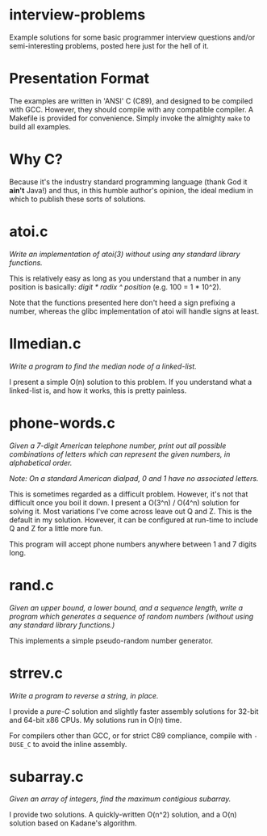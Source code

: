 interview-problems
==================

Example solutions for some basic programmer interview questions and/or semi-interesting problems,
posted here just for the hell of it.

Presentation Format
===================

The examples are written in 'ANSI' C (C89), and designed to be compiled with GCC. However, they
should compile with any compatible compiler. A Makefile is provided for convenience. Simply invoke
the almighty ``make`` to build all examples.

Why C?
======

Because it's the industry standard programming language (thank God it **ain't** Java!)
and thus, in this humble author's opinion, the ideal medium in which to publish these
sorts of solutions.

atoi.c
======

_Write an implementation of atoi(3) without using any standard library functions._

This is relatively easy as long as you understand that a number in any position is basically:
_digit * radix ^ position_ (e.g. 100 = 1 * 10^2).

Note that the functions presented here don't heed a sign prefixing a number, whereas the
glibc implementation of atoi will handle signs at least.

llmedian.c
==========

_Write a program to find the median node of a linked-list._

I present a simple O(n) solution to this problem. If you understand what a linked-list is,
and how it works, this is pretty painless.

phone-words.c
=============

_Given a 7-digit American telephone number, print out all possible combinations of letters
which can represent the given numbers, in alphabetical order._

_Note: On a standard American dialpad, 0 and 1 have no associated letters._

This is sometimes regarded as a difficult problem. However, it's not that difficult once you
boil it down. I present a O(3^n) / O(4^n) solution for solving it. Most variations
I've come across leave out Q and Z. This is the default in my solution.
However, it can be configured at run-time to include Q and Z for a little more fun.

This program will accept phone numbers anywhere between 1 and 7 digits long.

rand.c
======

_Given an upper bound, a lower bound, and a sequence length, write a program which generates
a sequence of random numbers (without using any standard library functions.)_

This implements a simple pseudo-random number generator.

strrev.c
========

_Write a program to reverse a string, in place._

I provide a *pure-C* solution and slightly faster assembly solutions for 32-bit
and 64-bit x86 CPUs. My solutions run in O(n) time.

For compilers other than GCC, or for strict C89 compliance, compile with ``-DUSE_C``
to avoid the inline assembly.

subarray.c
==========

_Given an array of integers, find the maximum contigious subarray._

I provide two solutions. A quickly-written O(n^2) solution, and a O(n) solution based on
Kadane's algorithm.
